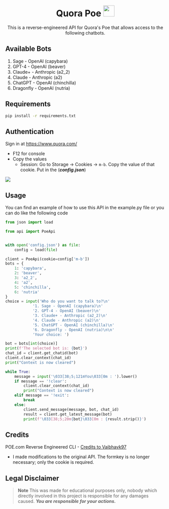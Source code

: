 <div align="center">

# Quora Poe <img src="https://qsf.cf2.quoracdn.net/-4-images.favicon-new.ico-26-07ecf7cd341b6919.ico" width="35px">
This is a reverse-engineered API for Quora's Poe that allows access to the following chatbots.

</div>

## **Available Bots**
1. Sage - OpenAI (capybara)
2. GPT-4 - OpenAI (beaver)
3. Claude+ - Anthropic (a2_2)
4. Claude - Anthropic (a2)
5. ChatGPT - OpenAI (chinchilla)
6. Dragonfly - OpenAI (nutria)

## **Requirements**
```sh
pip install -r requirements.txt
```

## **Authentication**

Sign in at https://www.quora.com/
-   F12 for console
-   Copy the values
    -   Session: Go to Storage → Cookies → `m-b`. Copy the value of that cookie. Put in the (_**config.json**_)

<img src="https://github.com/x404xx/POE-Api/assets/114883816/e306aebf-961b-4e69-9c6c-9214040c8124" width="auto" height="auto">

## **Usage**

You can find an example of how to use this API in the example.py file or you can do like the following code

```python
from json import load

from api import PoeApi


with open('config.json') as file:
    config = load(file)

client = PoeApi(cookie=config['m-b'])
bots = {
    1: 'capybara',
    2: 'beaver',
    3: 'a2_2',
    4: 'a2',
    5: 'chinchilla',
    6: 'nutria'
}
choice = input('Who do you want to talk to?\n'
            '1. Sage - OpenAI (capybara)\n'
            '2. GPT-4 - OpenAI (beaver)\n'
            '3. Claude+ - Anthropic (a2_2)\n'
            '4. Claude - Anthropic (a2)\n'
            '5. ChatGPT - OpenAI (chinchilla)\n'
            '6. Dragonfly - OpenAI (nutria)\n\n'
            'Your choice: ')

bot = bots[int(choice)]
print(f'The selected bot is: {bot}')
chat_id = client.get_chatid(bot)
client.clear_context(chat_id)
print("Context is now cleared")

while True:
    message = input('\033[38;5;121mYou\033[0m : ').lower()
    if message == '!clear':
        client.clear_context(chat_id)
        print("Context is now cleared")
    elif message == '!exit':
        break
    else:
        client.send_message(message, bot, chat_id)
        result = client.get_latest_message(bot)
        print(f'\033[38;5;20m{bot}\033[0m : {result.strip()}')
```

## **Credits**

POE.com Reverse Engineered CLI - [Credits to Vaibhavk97](https://github.com/vaibhavk97/Poe)
- I made modifications to the original API. The formkey is no longer necessary; only the cookie is required.

## **Legal Disclaimer**

> **Note**
> This was made for educational purposes only, nobody which directly involved in this project is responsible for any damages caused. **_You are responsible for your actions._**
